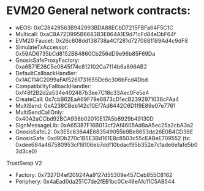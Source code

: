 # EVM20 General network contracts:
- wEOS: 0xC28428563B942993BDA88ECbD7215FBFa64F5C1C
- Multicall: 0xaC8A72D995B6683B3E864A1E9d71cFd84eDbF64f
- EVM20 Faucet: 0x26c808dd138738a4Cf281d7270881189Ad4c9dF8
- SimulateTxAccessor: 0x59AD6735bCd8152B84860Cb256dD9e96b85F69Da
- GnosisSafeProxyFactory: 0xa6B71E26C5e0845f74c812102Ca7114b6a896AB2
- DefaultCallbackHandler: 0x1AC114C2099aFAf5261731655Dc6c306bFcd4Dbd
- CompatibilityFallbackHandler: 0xf48f2B2d2a534e402487b3ee7C18c33Aec0Fe5e4
- CreateCall: 0x7cbB62EaA69F79e6873cD1ecB2392971036cFAa4
- MultiSend: 0xA238CBeb142c10Ef7Ad8442C6D1f9E89e07e7761
- MultiSendCallOnly: 0x40A2aCCbd92BCA938b02010E17A5b8929b49130D
- SignMessageLib: 0xA65387F16B013cf2Af4605Ad8aA5ec25a2cbA3a2
- GnosisSafeL2: 0x3E5c63644E683549055b9Be8653de26E0B4CD36E
- GnosisSafe: 0xd9Db270c1B5E3Bd161E8c8503c55cEABeE709552 (tx: 0xdee684a467580953cf18106eb7ddf10bdacf95b352e7c1ade6e1afd5b03d3ce0)

TrustSwap V2
- Factory: 0x7327D4ef20924Aa9127d55309e457Ceb855C8162
- Periphery: 0x4aEad0da251C7de2fEB1bc0Ce46eAfc11C5AB544
